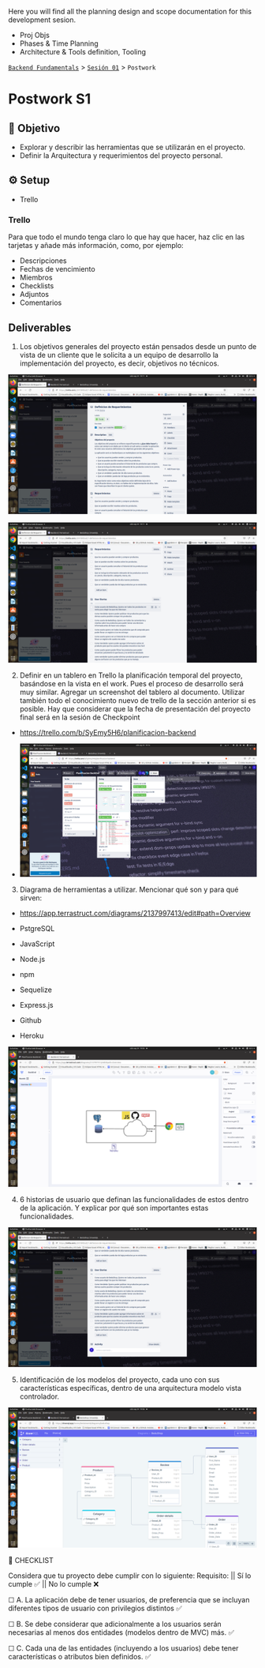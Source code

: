 Here you will find all the planning design and scope documentation for this development sesion.

 
- Proj Objs
- Phases & Time Planning
- Architecture & Tools definition, Tooling


[`Backend Fundamentals`](../../README.md) > [`Sesión 01`](../README.md) > `Postwork`

# Postwork S1 

## 🎯 Objetivo

- Explorar y describir las herramientas que se utilizarán en el proyecto. 
- Definir la Arquitectura y requerimientos del proyecto personal.

## ⚙️ Setup
 - Trello

### Trello

Para que todo el mundo tenga claro lo que hay que hacer, haz clic en las tarjetas y añade más información, como, por ejemplo:
- Descripciones
- Fechas de vencimiento
- Miembros
- Checklists
- Adjuntos
- Comentarios
 
## Deliverables

1. Los objetivos generales del proyecto están pensados desde un punto de vista de un cliente que le solicita a un equipo de desarrollo la implementación del proyecto, es decir, objetivos no técnicos.

![Scope](./trello-scope.png)

![Requirements](./trello-requirements.png)

2. Definir en un tablero en Trello la planificación temporal del proyecto, basándose en la vista en el work. Pues el proceso de desarrollo será muy similar. Agregar un screenshot del tablero al documento. Utilizar también todo el conocimiento nuevo de trello de la sección anterior si es posible. Hay que considerar que la fecha de presentación del proyecto final será en la sesión de Checkpoint 

- https://trello.com/b/SyEmy5H6/planificacion-backend

- ![trello Project](./trello-projPlan.png)

3. Diagrama de herramientas a utilizar. Mencionar qué son y para qué sirven:

- https://app.terrastruct.com/diagrams/2137997413/edit#path=Overview


- PstgreSQL
- JavaScript
- Node.js
- npm
- Sequelize
- Express.js
- Github
- Heroku

![Terrastruct-Diagrama](./terrastruct-architecture.png)

4. 6 historias de usuario que definan las funcionalidades de estos dentro de la aplicación. Y explicar por qué son importantes estas funcionalidades.

![6 User Sotries](./trello-userStories.png)

5. Identificación de los modelos del proyecto, cada uno con sus características específicas, dentro de una arquitectura modelo vista controlador. 

![Identificación de los modelos del proyecto para MVC](./models-def.png)

📑 CHECKLIST

Considera que tu proyecto debe cumplir con lo siguiente:
Requisito:  ||  Sí lo cumple    ✅  ||  	No lo cumple    ❌

☐ A. La aplicación debe de tener usuarios, de preferencia que se incluyan diferentes tipos de usuario con privilegios distintos   ✅

☐ B. Se debe considerar que adicionalmente a los usuarios serán necesarias al menos dos entidades (modelos dentro de MVC) más.    ✅	

☐ C. Cada una de las entidades (incluyendo a los usuarios) debe tener características o atributos bien definidos. ✅